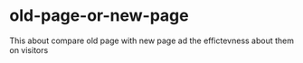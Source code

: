 # old-page-or-new-page
This about compare old page with new page ad the effictevness about them on visitors
